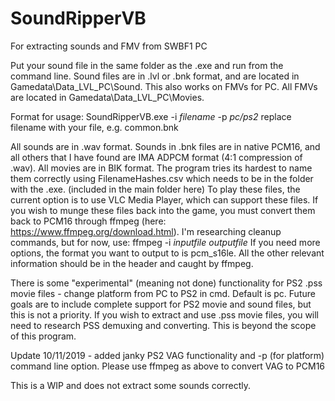 # SoundRipperVB
For extracting sounds and FMV from SWBF1 PC

Put your sound file in the same folder as the .exe and run from the command line.  Sound files are in .lvl or .bnk format, and are located in Gamedata\Data\_LVL_PC\Sound\.
This also works on FMVs for PC.  All FMVs are located in Gamedata\Data\_LVL_PC\Movies.

Format for usage:
SoundRipperVB.exe -i *filename* -p *pc/ps2*
replace filename with your file, e.g. common.bnk

All sounds are in .wav format.  Sounds in .bnk files are in native PCM16, and all others that I have found are IMA ADPCM format (4:1 compression of .wav).  All movies are in BIK format.
The program tries its hardest to name them correctly using FilenameHashes.csv which needs to be in the folder with the .exe. (included in the main folder here)
To play these files, the current option is to use VLC Media Player, which can support these files.
If you wish to munge these files back into the game, you must convert them back to PCM16 through ffmpeg (here: https://www.ffmpeg.org/download.html).  I'm researching cleanup commands, but for now, use:
ffmpeg -i *inputfile* *outputfile*
If you need more options, the format you want to output to is pcm_s16le.  All the other relevant information should be in the header and caught by ffmpeg.


There is some "experimental" (meaning not done) functionality for PS2 .pss movie files - change platform from PC to PS2 in cmd.  Default is pc.  Future goals are to include complete support for PS2 movie and sound files, but this is not a priority.
If you wish to extract and use .pss movie files, you will need to research PSS demuxing and converting.  This is beyond the scope of this program.

Update 10/11/2019 - added janky PS2 VAG functionality and -p (for platform) command line option.  Please use ffmpeg as above to convert VAG to PCM16

This is a WIP and does not extract some sounds correctly.